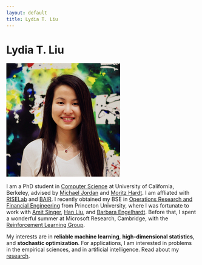 ```yaml
---
layout: default
title: Lydia T. Liu
---
```

	
	
# Lydia T. Liu #

<img src="img/francis.jpg" alt="Photo" class="leftside_image">

I am a PhD student in [Computer Science](https://eecs.berkeley.edu/) at University of California, Berkeley, advised by [Michael Jordan](https://people.eecs.berkeley.edu/~jordan/) and [Moritz Hardt](http://www.moritzhardt.com/). I am affliated with [RISELab](http://rise.cs.berkeley.edu/) and [BAIR](http://bair.berkeley.edu/).
I recently obtained my BSE in [Operations Research and Financial Engineering](https://orfe.princeton.edu/) from Princeton University, where I was fortunate to work with [Amit Singer](https://web.math.princeton.edu/~amits/), [Han Liu](https://www.princeton.edu/~hanliu/), and [Barbara Engelhardt](https://www.cs.princeton.edu/~bee/). Before that, I spent a wonderful summer at Microsoft Research, Cambridge, with the [Reinforcement Learning Group](https://www.microsoft.com/en-us/research/group/reinforcement-learning-group/).


My interests are in __reliable machine learning__, __high-dimensional statistics__, and __stochastic optimization__. For applications,
			I am interested in problems in the empirical sciences, and in artificial intelligence. Read about my
			[research](/projects).
	<!--<p> I am sometimes a <a href="/writing">poet</a>.</p> -->
